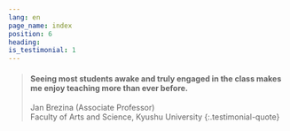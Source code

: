 ```yaml
---
lang: en
page_name: index
position: 6
heading:
is_testimonial: 1
---
```


> #### Seeing most students awake and truly engaged in the class makes me enjoy teaching more than ever before.
> Jan Brezina (Associate Professor)<br>
> Faculty of Arts and Science, Kyushu University
{:.testimonial-quote}
